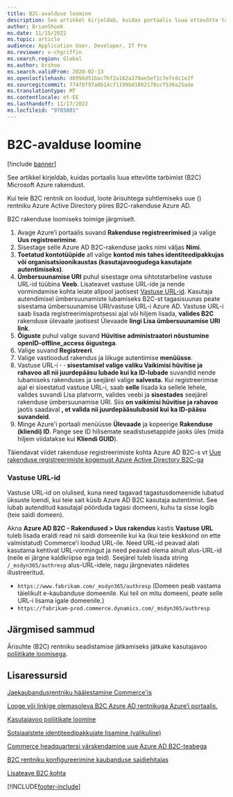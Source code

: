```yaml
---
title: B2C-avalduse loomine
description: See artikkel kirjeldab, kuidas portaalis luua ettevõtte tarbimist (B2C) Microsoft Azure rakendust.
author: BrianShook
ms.date: 11/15/2022
ms.topic: article
audience: Application User, Developer, IT Pro
ms.reviewer: v-chgriffin
ms.search.region: Global
ms.author: brshoo
ms.search.validFrom: 2020-02-13
ms.openlocfilehash: d8956d51bac7bf2a162a370ae5ef1c7e7cdc1e2f
ms.sourcegitcommit: 774f8f97a0b14cf1199bd1802178ccf536a25ade
ms.translationtype: MT
ms.contentlocale: et-EE
ms.lasthandoff: 11/17/2022
ms.locfileid: "9785801"
---
```

# <a name="create-a-b2c-application"></a>B2C-avalduse loomine

[!include [banner](includes/banner.md)]

See artikkel kirjeldab, kuidas portaalis luua ettevõtte tarbimist (B2C) Microsoft Azure rakendust.

Kui teie B2C rentnik on loodud, loote ärisuhtega suhtlemiseks uue () rentniku Azure Active Directory piires B2C-rakenduse Azure AD.

B2C rakenduse loomiseks toimige järgmiselt.

1. Avage Azure’i portaalis suvand **Rakenduse registreerimised** ja valige **Uus registreerimine**.
1. Sisestage selle Azure AD B2C-rakenduse jaoks nimi väljas **Nimi**.
1. **Toetatud kontotüüpide** all valige **kontod mis tahes identiteedipakkujas või organisatsioonikaustas (kasutajavoogudega kasutajate autentimiseks)**.
1. **Ümbersuunamise URI** puhul sisestage oma sihtotstarbeline vastuse URL-id tüübina **Veeb**. Lisateavet vastuse URL-ide ja nende vormindamise kohta leiate allpool jaotisest [Vastuse URL-id](#reply-urls). Kasutaja autendimisel ümbersuunamiste lubamiseks B2C-st tagasisuunas peate sisestama ümbersuunamise URI/vastuse URL-i Azure AD. Vastuse URL-i saab lisada registreerimisprotsessi ajal või hiljem lisada, **valides B2C** rakenduse ülevaate jaotisest Ülevaade **lingi Lisa ümbersuunamise URI** **link**.
1. **Õiguste** puhul valige suvand **Hüvitise administraatori nõustumine openID-offline_access õigustega**.
1. Valige suvand **Registreeri**.
1. Valige vastloodud rakendus ja liikuge autentimise **menüüsse**. 
1. Vastuse URL-i **·** **·** **sisestamisel valige valiku Vaikimisi hüvitise ja rahavoo all nii juurdepääsu lubade kui ka ID-lubade** suvandid nende lubamiseks rakenduses ja seejärel valige **salvesta.** Kui registreerimise ajal ei sisestatud vastuse URL-i, saab **selle** lisada ka sellele lehele, valides suvandi Lisa platvorm, valides veebi ja **sisestades** seejärel rakenduse ümbersuunamise URI. Siis **on vaikimisi hüvitise ja rahavoo** jaotis saadaval **, et valida nii juurdepääsulubasid kui** **ka ID-pääsu suvandeid**.
1. Minge Azure'i portaali menüüsse **Ülevaade** ja kopeerige **Rakenduse (kliendi) ID**. Pange see ID hilisemate seadistusetappide jaoks üles (mida hiljem viidatakse kui **Kliendi GUID**).

Täiendavat viidet rakenduse registreerimiste kohta Azure AD B2C-s vt [Uue rakenduse registreerimiste kogemust Azure Active Directory B2C-ga](/azure/active-directory-b2c/app-registrations-training-guide)

### <a name="reply-urls"></a>Vastuse URL-id

Vastuse URL-id on olulised, kuna need tagavad tagastusdomeenide lubatud üksuste loendi, kui teie sait küsib Azure AD B2C kasutaja autentimist. See lubab autenditud kasutajal pöörduda tagasi domeeni, kuhu ta sisse logib (teie saidi domeen). 

Akna **Azure AD B2C - Rakendused \> Uus rakendus** kastis **Vastuse URL** tuleb lisada eraldi read nii saidi domeenile kui ka (kui teie keskkond on ette valmistatud) Commerce'i loodud URL-ile. Need URL-id peavad alati kasutama kehtivat URL-vormingut ja need peavad olema ainult alus-URL-id (neile ei järgne kaldkriipse ega teid). Seejärel tuleb lisada string ``/_msdyn365/authresp`` alus-URL-idele, nagu järgnevates näidetes illustreeritud.

- ``https://www.fabrikam.com/_msdyn365/authresp`` (Domeen peab vastama täielikult e-kaubanduse domeenile. Kui teil on mitu domeeni, peate selle URL-i lisama igale domeenile.)
- ``https://fabrikam-prod.commerce.dynamics.com/_msdyn365/authresp``

## <a name="next-steps"></a>Järgmised sammud

Ärisuhte (B2C) rentniku seadistamise jätkamiseks jätkake kasutajavoo [poliitikate loomisega](create-user-flow-policies.md).

## <a name="additional-resources"></a>Lisaressursid

[Jaekaubandusrentniku häälestamine Commerce'is](set-up-b2c-tenant.md)

[Looge või linkige olemasoleva B2C Azure AD rentnikuga Azure’i portaalis.](create-link-aad-b2c-tenant.md)

[Kasutajavoo poliitikate loomine](create-user-flow-policies.md)

[Sotsiaalstete identiteedipakkujate lisamine (valikuline)](add-social-identity-providers.md)

[Commerce headquartersi värskendamine uue Azure AD B2C-teabega](update-hq-aad-b2c-info.md)

[B2C rentniku konfigureerimine kaubanduse saidiehitajas](config-b2c-tenant-site-builder.md)

[Lisateave B2C kohta](additional-b2c-info.md)


[!INCLUDE[footer-include](../includes/footer-banner.md)]
